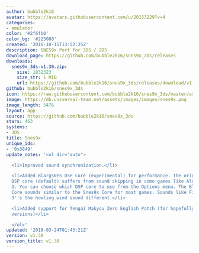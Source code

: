 ```yaml
---
author: bubble2k16
avatar: https://avatars.githubusercontent.com/u/20153229?v=4
categories:
- emulator
color: '#2f6fb0'
color_bg: '#225080'
created: '2016-10-15T13:52:35Z'
description: SNES9x Port for 3DS / 2DS
download_page: https://github.com/bubble2k16/snes9x_3ds/releases
downloads:
  snes9x_3ds-v1.30.zip:
    size: 1832323
    size_str: 1 MiB
    url: https://github.com/bubble2k16/snes9x_3ds/releases/download/v1.30/snes9x_3ds-v1.30.zip
github: bubble2k16/snes9x_3ds
icon: https://raw.githubusercontent.com/bubble2k16/snes9x_3ds/master/assets/icon.png
image: https://db.universal-team.net/assets/images/images/snes9x.png
image_length: 5476
layout: app
source: https://github.com/bubble2k16/snes9x_3ds
stars: 463
systems:
- 3DS
title: Snes9x
unique_ids:
- '0x3849'
update_notes: '<ul dir="auto">

  <li>Improved sound synchronization.</li>

  <li>Added BlargSNES DSP Core (experimental) for performance. The original Snes9X
  DSP core (default) suffers from sound skipping in some games like Aladdin and Gradius
  3. You can choose which DSP core to use from the Options menu. The BlargSNES DSP
  Core sounds similar to the Snes9x Core for most games. Sounds like Final Fantasy
  3''s the howling wind sound different.</li>

  <li>Added support for Tengai Makyou Zero English Patch (for hopefully all future
  versions)</li>

  </ul>'
updated: '2018-03-24T01:43:21Z'
version: v1.30
version_title: v1.30
---
```

